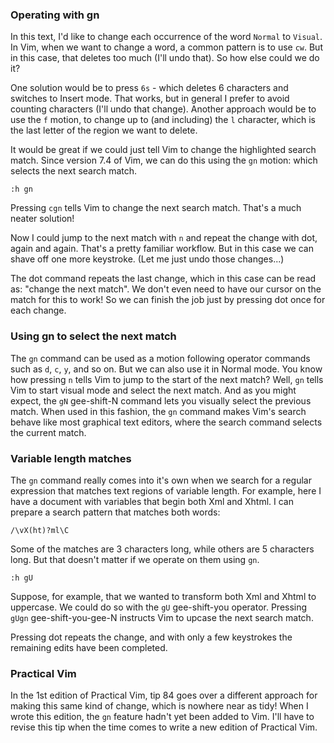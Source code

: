 ### Operating with gn

In this text, I'd like to change each occurrence of the word `Normal` to `Visual`.
In Vim, when we want to change a word, a common pattern is to use `cw`.
But in this case, that deletes too much (I'll undo that).
So how else could we do it?

One solution would be to press `6s` - which deletes 6 characters and switches to Insert mode. That works, but in general I prefer to avoid counting characters (I'll undo that change).
Another approach would be to use the `f` motion, to change up to (and including) the `l` character, which is the last letter of the region we want to delete.

It would be great if we could just tell Vim to change the highlighted search match.
Since version 7.4 of Vim, we can do this using the `gn` motion: which selects the next search match.

    :h gn

Pressing `cgn` tells Vim to change the next search match. That's a much neater solution!

Now I could jump to the next match with `n` and repeat the change with dot, again and again. That's a pretty familiar workflow. But in this case we can shave off one more keystroke. (Let me just undo those changes...)

The dot command repeats the last change, which in this case can be read as: "change the next match". We don't even need to have our cursor on the match for this to work! So we can finish the job just by pressing dot once for each change.

### Using gn to select the next match

The `gn` command can be used as a motion following operator commands such as `d`, `c`, `y`, and so on. But we can also use it in Normal mode.
You know how pressing `n` tells Vim to jump to the start of the next match?
Well, `gn` tells Vim to start visual mode and select the next match.
And as you might expect, the `gN` gee-shift-N command lets you visually select the previous match.
When used in this fashion, the `gn` command makes Vim's search behave like most graphical text editors, where the search command selects the current match.

### Variable length matches

The `gn` command really comes into it's own when we search for a regular expression that matches text regions of variable length. For example, here I have a document with variables that begin both Xml and Xhtml. I can prepare a search pattern that matches both words:

    /\vX(ht)?ml\C

Some of the matches are 3 characters long, while others are 5 characters long. But that doesn't matter if we operate on them using `gn`.

    :h gU

Suppose, for example, that we wanted to transform both Xml and Xhtml to uppercase. We could do so with the `gU` gee-shift-you operator. Pressing `gUgn` gee-shift-you-gee-N instructs Vim to upcase the next search match.

Pressing dot repeats the change, and with only a few keystrokes the remaining edits have been completed.

### Practical Vim

In the 1st edition of Practical Vim, tip 84 goes over a different approach for making this same kind of change, which is nowhere near as tidy! When I wrote this edition, the `gn` feature hadn't yet been added to Vim. I'll have to revise this tip when the time comes to write a new edition of Practical Vim.

